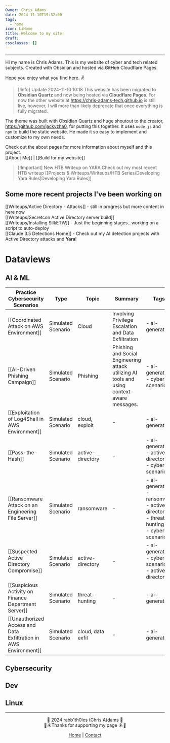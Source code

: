 ```yaml
---
Owner: Chris Adams
date: 2024-11-10T19:32:00
tags:
  - home
icon: LiHome
title: Welcome to my site!
draft: 
cssclasses: []
---
```

 _     _     _ _   _      ___  _           

Hi my name is Chris Adams. This is my website of cyber and tech related subjects. Created with Obsidian and hosted via ~~GitHub~~ Cloudflare Pages.

Hope you enjoy what you find here. ✌️


> [!info] Update 2024-11-10 10:18
> This website has been migrated to **Obsidian Quartz** and now being hosted via **Cloudflare Pages**. For now the other website at https://chris-adams-tech.github.io is still live, however, I will more than likely deprecate that once everything is fully migrated.


The theme was built with Obsidian Quartz and huge shoutout to the creator, https://github.com/jackyzha0, for putting this together. It uses `node.js` and `npm` to build the static website. He made it so easy to implement and customize to my own needs.


Check out the about pages for more information about myself and this project. \
[[About Me]] | [[Build for my website]]


> [!Important] New HTB Writeup on YARA
> Check out my most recent HTB writeup [[Projects & Writeups/Writeups/HTB Series/Developing Yara Rules|Developing Yara Rules]]

## Some more recent projects I've been working on

[[Writeups/Active Directory - Attacks]] - still in progress but more content in here now \
[[Writeups/Secretcon Active Directory server build]] \
[[Writeups/Installing SilkETW]] - Just the beginning stages...working on a script to auto-deploy \
[[Claude 3.5 Detections Home]] - Check out my AI detection projects with Active Directory attacks and **Yara**!

# Dataviews

## AI & ML

| Practice Cybersecurity Scenarios                                 | Type               | Topic             | Summary                                                                                     | Tags[]                                                                                        |
| ---------------------------------------------------------------- | ------------------ | ----------------- | ------------------------------------------------------------------------------------------- | --------------------------------------------------------------------------------------------- |
| [[Coordinated Attack on AWS Environment]]                        | Simulated Scenario | Cloud             | Involving Privilege Escalation and Data Exfiltration                                        | - ai-generated                                                                                |
| [[AI-Driven Phishing Campaign]]                                  | Simulated Scenario | Phishing          | Phishing and Social Engineering attack utilizing AI tools and using context-aware messages. | - ai-generated<br>- cyber-scenarios                                                           |
| [[Exploitation of Log4Shell in AWS Environment]]                 | Simulated Scenario | cloud, exploit    | -                                                                                           | - ai-generated                                                                                |
| [[Pass-the-Hash]]                                                | Simulated Scenario | active-directory  | -                                                                                           | - ai-generated<br>- active-directory<br>- cyber-scenarios                                     |
| [[Ransomware Attack on an Engineering File Server]]              | Simulated Scenario | ransomware        | -                                                                                           | - ai-generated<br>- ransomware<br>- active-directory<br>- threat-hunting<br>- cyber-scenarios |
| [[Suspected Active Directory Compromise]]                        | Simulated Scenario | active-directory  | -                                                                                           | - ai-generated<br>- cyber-scenarios<br>- active-directory                                     |
| [[Suspicious Activity on Finance Department Server]]             | Simulated Scenario | threat-hunting    | -                                                                                           | - ai-generated                                                                                |
| [[Unauthorized Access and Data Exfiltration in AWS Environment]] | Simulated Scenario | cloud, data exfil | -                                                                                           | - ai-generated                                                                                |

## Cybersecurity



## Dev

## Linux


---

<div style="text-align: center;">
	<div class="gradient-text">👾 2024 rabb1th0les (Chris A)dams 👾</div> 
	🌴☀Thanks for supporting my page ☀🌴
	<nav>
		<ul style="list-style: none; padding: 0;">
			<div style="text-align: center;">
				<li><a href="index.html">Home</a> | <a href="Contact.html">Contact</a></li>
			</div>
		</ul>
	</nav>	
</div>
